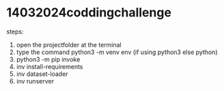 # 14032024coddingchallenge

steps:
1) open the projectfolder at the terminal
2) type the command python3 -m venv env (if using python3 else python)
3) python3 -m pip invoke
4) inv install-requirements
5) inv dataset-loader
6) inv runserver